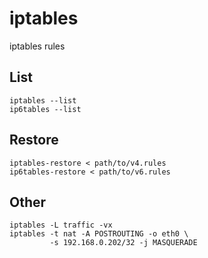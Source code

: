 # iptables

iptables rules

## List

    iptables --list
    ip6tables --list

## Restore

    iptables-restore < path/to/v4.rules
    ip6tables-restore < path/to/v6.rules

## Other

    iptables -L traffic -vx
    iptables -t nat -A POSTROUTING -o eth0 \
             -s 192.168.0.202/32 -j MASQUERADE
